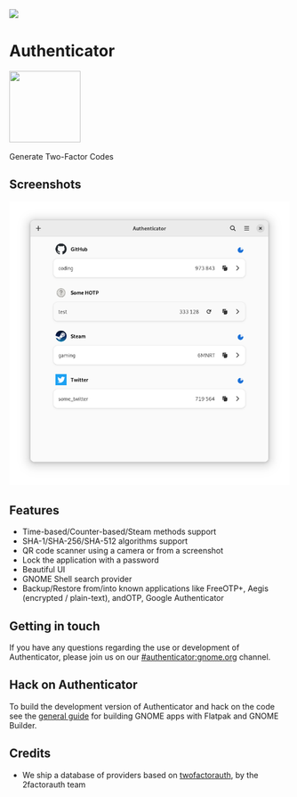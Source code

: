 <a href="https://flathub.org/apps/details/com.belmoussaoui.Authenticator">
<img src="https://flathub.org/assets/badges/flathub-badge-i-en.png" width="190px" />
</a>

# Authenticator

<img src="https://gitlab.gnome.org/bilelmoussaoui/authenticator/raw/master/data/icons/com.belmoussaoui.Authenticator.svg" width="128px" height="128px" />

<p>Generate Two-Factor Codes</p>

## Screenshots

<div align="center">
    <img src="./data/screenshots/screenshot1.png" />
</div>


## Features
 - Time-based/Counter-based/Steam methods support
 - SHA-1/SHA-256/SHA-512 algorithms support
 - QR code scanner using a camera or from a screenshot
 - Lock the application with a password
 - Beautiful UI
 - GNOME Shell search provider
 - Backup/Restore from/into known applications like FreeOTP+, Aegis (encrypted / plain-text), andOTP, Google Authenticator

## Getting in touch

If you have any questions regarding the use or development of Authenticator, please join us on our [#authenticator:gnome.org](https://matrix.to/#/#authenticator:gnome.org) channel.

## Hack on Authenticator

To build the development version of Authenticator and hack on the code
see the [general guide](https://wiki.gnome.org/Newcomers/BuildProject)
for building GNOME apps with Flatpak and GNOME Builder.

## Credits

- We ship a database of providers based on [twofactorauth](https://github.com/2factorauth/twofactorauth), by the 2factorauth team
